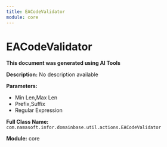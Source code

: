 ```yaml
---
title: EACodeValidator
module: core
---
```



<div class='entity-flows'>

# EACodeValidator

**This document was generated using AI Tools**

**Description:** No description available

**Parameters:**
- Min Len,Max Len
- Prefix,Suffix
- Regular Expression

**Full Class Name:** `com.namasoft.infor.domainbase.util.actions.EACodeValidator`

**Module:** core


</div>

